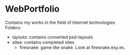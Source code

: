WebPortfolio
============

Contains my works in the field of Internet technologies
<br>
Folders:
<ul>
  <li>layouts: contains converted psd-layouts</li>
  <li>
    sites: contains completed sites
    <ul>
      <li>firesnake: game like snake. Look at firesnake.esy.es.</li>
    </ul>
  </li>
</ul>
